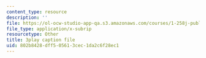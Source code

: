 ```yaml
---
content_type: resource
description: ''
file: https://ol-ocw-studio-app-qa.s3.amazonaws.com/courses/1-258j-public-transportation-systems-spring-2017/802b8428dff505613cec1da2c6f28ec1_h5x7-zejY8c.srt
file_type: application/x-subrip
resourcetype: Other
title: 3play caption file
uid: 802b8428-dff5-0561-3cec-1da2c6f28ec1
---
```

